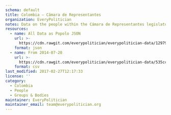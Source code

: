 ```yaml
---
schema: default
title: Colombia — Cámara de Representantes
organization: EveryPolitician
notes: Data on the people within the Cámara de Representantes legislature of Colombia.
resources:
  - name: All Data as Popolo JSON
    url: >-
      https://cdn.rawgit.com/everypolitician/everypolitician-data/12979a48f732309f83f406c66d6ba601e556925d/data/Colombia/Representatives/ep-popolo-v1.0.json
    format: json
  - name: From 2014-07-20
    url: >-
      https://cdn.rawgit.com/everypolitician/everypolitician-data/535ccb664b776f6debfd65d179170b919a281420/data/Colombia/Representatives/term-2014.csv
    format: csv
last_modified: 2017-02-27T12:17:33
license: ''
category:
  - Colombia
  - People
  - Groups & Bodies
maintainer: EveryPolitician
maintainer_email: team@everypolitician.org
---
```

